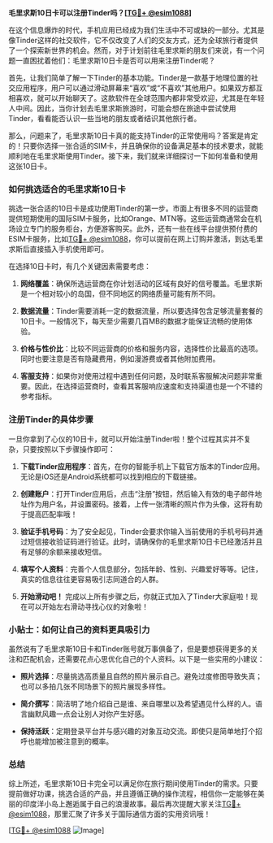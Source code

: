 **毛里求斯10日卡可以注册Tinder吗？[[TG💪+ @esim1088](https://t.me/s/esim1088)]**

在这个信息爆炸的时代，手机应用已经成为我们生活中不可或缺的一部分。尤其是像Tinder这样的社交软件，它不仅改变了人们的交友方式，还为全球旅行者提供了一个探索新世界的机会。然而，对于计划前往毛里求斯的朋友们来说，有一个问题一直困扰着他们：毛里求斯10日卡是否可以用来注册Tinder呢？

首先，让我们简单了解一下Tinder的基本功能。Tinder是一款基于地理位置的社交应用程序，用户可以通过滑动屏幕来“喜欢”或“不喜欢”其他用户。如果双方都互相喜欢，就可以开始聊天了。这款软件在全球范围内都非常受欢迎，尤其是在年轻人中间。因此，当你计划去毛里求斯旅游时，可能会想在旅途中尝试使用Tinder，看看能否认识一些当地的朋友或者结识其他旅行者。

那么，问题来了，毛里求斯10日卡真的能支持Tinder的正常使用吗？答案是肯定的！只要你选择一张合适的SIM卡，并且确保你的设备满足基本的技术要求，就能顺利地在毛里求斯使用Tinder。接下来，我们就来详细探讨一下如何准备和使用这张10日卡。

### 如何挑选适合的毛里求斯10日卡

挑选一张合适的10日卡是成功使用Tinder的第一步。市面上有很多不同的运营商提供短期使用的国际SIM卡服务，比如Orange、MTN等。这些运营商通常会在机场设立专门的服务柜台，方便游客购买。此外，还有一些在线平台提供预付费的ESIM卡服务，比如[TG💪+ @esim1088](https://t.me/s/esim1088)，你可以提前在网上订购并激活，到达毛里求斯后直接插入手机使用即可。

在选择10日卡时，有几个关键因素需要考虑：

1. **网络覆盖**：确保所选运营商在你计划活动的区域有良好的信号覆盖。毛里求斯是一个相对较小的岛国，但不同地区的网络质量可能有所不同。
   
2. **数据流量**：Tinder需要消耗一定的数据流量，所以要选择包含足够流量套餐的10日卡。一般情况下，每天至少需要几百MB的数据才能保证流畅的使用体验。

3. **价格与性价比**：比较不同运营商的价格和服务内容，选择性价比最高的选项。同时也要注意是否有隐藏费用，例如漫游费或者其他附加费用。

4. **客服支持**：如果你对使用过程中遇到任何问题，及时联系客服解决问题非常重要。因此，在选择运营商时，查看其客服响应速度和支持渠道也是一个不错的参考指标。

### 注册Tinder的具体步骤

一旦你拿到了心仪的10日卡，就可以开始注册Tinder啦！整个过程其实并不复杂，只要按照以下步骤操作即可：

1. **下载Tinder应用程序**：首先，在你的智能手机上下载官方版本的Tinder应用。无论是iOS还是Android系统都可以找到相应的下载链接。

2. **创建账户**：打开Tinder应用后，点击“注册”按钮，然后输入有效的电子邮件地址作为用户名，并设置密码。接着，上传一张清晰的照片作为头像，这将有助于提高匹配率哦！

3. **验证手机号码**：为了安全起见，Tinder会要求你输入当前使用的手机号码并通过短信接收验证码进行验证。此时，请确保你的毛里求斯10日卡已经激活并且有足够的余额来接收短信。

4. **填写个人资料**：完善个人信息部分，包括年龄、性别、兴趣爱好等等。记住，真实的信息往往更容易吸引志同道合的人群。

5. **开始滑动吧！** 完成以上所有步骤之后，你就正式加入了Tinder大家庭啦！现在可以开始左右滑动寻找心仪的对象啦！

### 小贴士：如何让自己的资料更具吸引力

虽然说有了毛里求斯10日卡和Tinder账号就万事俱备了，但是要想获得更多的关注和匹配机会，还需要花点心思优化自己的个人资料。以下是一些实用的小建议：

- **照片选择**：尽量挑选高质量且自然的照片展示自己。避免过度修图导致失真；也可以多拍几张不同场景下的照片展现多样性。
  
- **简介撰写**：简洁明了地介绍自己是谁、来自哪里以及希望遇见什么样的人。语言幽默风趣一点会让别人对你产生好感。
  
- **保持活跃**：定期登录平台并与感兴趣的对象互动交流。即使只是简单地打个招呼也能增加被注意到的概率。

### 总结

综上所述，毛里求斯10日卡完全可以满足你在旅行期间使用Tinder的需求。只要提前做好功课，挑选合适的产品，并且遵循正确的操作流程，相信你一定能够在美丽的印度洋小岛上邂逅属于自己的浪漫故事。最后再次提醒大家关注[TG💪+ @esim1088](https://t.me/s/esim1088)，那里汇聚了许多关于国际通信方面的实用资讯哦！

[[TG💪+ @esim1088](https://t.me/s/esim1088) ![Image](https://i.postimg.cc/4NQfJmqS/Snipaste-2025-05-13-00-14-12.png)]